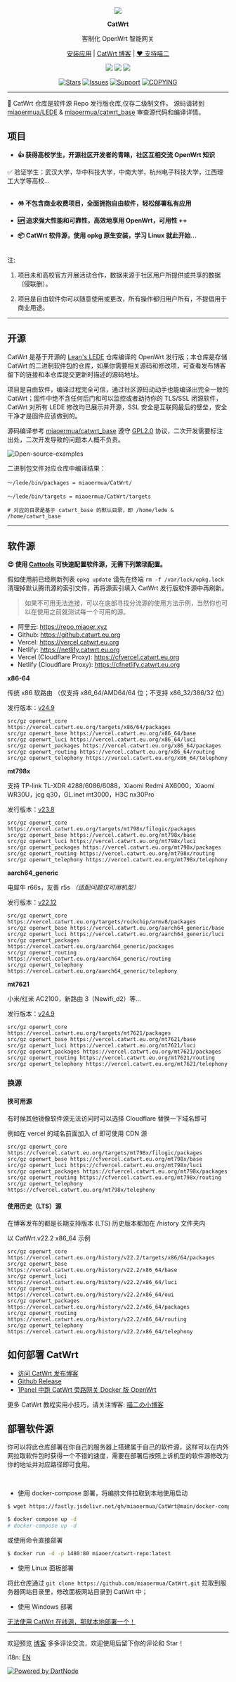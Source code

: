 <p align="center">
<img src="https://fastly.jsdelivr.net/gh/miaoermua/static@main/images/CatWrt_bannerlogo.jpg">
</p>

<p align="center">
<b>CatWrt</b>
</p>

<div align="center">

客制化 OpenWrt 智能网关

[安装应用](https://www.miaoer.net/posts/network/catwrt-install-application) | [CatWrt 博客](https://www.miaoer.net/posts/network/catwrt) | [❤️ 支持喵二](https://www.miaoer.net/sponsor)

<!---  [![](https://img.shields.io/badge/blog-@CatWrt.svg)](https://www.miaoer.net/network/catwrt)  --->

[![](https://img.shields.io/github/v/release/miaoermua/CatWrt)](https://github.com/miaoermua/CatWrt/releases)
[![](https://img.shields.io/docker/stars/miaoer/catwrt-repo)](https://hub.docker.com/r/miaoer/catwrt-repo)
[![](https://img.shields.io/docker/image-size/miaoer/catwrt-repo)](https://hub.docker.com/r/miaoer/catwrt-repo)

[![Stars](https://m3-markdown-badges.vercel.app/stars/3/3/miaoermua/CatWrt)](https://github.com/miaoermua/CatWrt)
[![Issues](https://m3-markdown-badges.vercel.app/issues/1/2/miaoermua/CatWrt)](https://github.com/miaoermua/CatWrt/issues)
[![Support](https://ziadoua.github.io/m3-Markdown-Badges/badges/Sponsor/sponsor1.svg)](https://www.miaoer.net/sponsor)
[![COPYING](https://ziadoua.github.io/m3-Markdown-Badges/badges/LicenceGPLv2/licencegplv23.svg)](https://github.com/miaoermua/CatWrt/blob/main/COPYING)

</div>

***

🐧 CatWrt 仓库是软件源 Repo 发行版仓库,仅存二级制文件。
源码请转到 [miaoermua/LEDE](https://github.com/miaoermua/lede) & [miaoermua/catwrt_base](https://github.com/miaoermua/catwrt_base) 审查源代码和编译详情。

## 项目

<!--
<img src="https://fastly.jsdelivr.net/gh/miaoermua/static@main/images/CatWrt_gh.jpg">
--->

- **👍 获得高校学生，开源社区开发者的青睐，社区互相交流 OpenWrt 知识**<br>

✅ 验证学生：武汉大学，华中科技大学，中南大学，杭州电子科技大学，江西理工大学等高校...<br><br>

- **🪅 不包含商业收费项目，全面拥抱自由软件，轻松部署私有应用**<br>

- **🆙 追求强大性能和可靠性，高效地享用 OpenWrt，可用性 ++**<br>

- **📦 CatWrt 软件源，使用 opkg 原生安装，学习 Linux 就此开始...**<br><br>

注:

1. 项目未和高校官方开展活动合作，数据来源于社区用户所提供或共享的数据（侵联删）。

2. 项目是自由软件你可以随意使用或更改，所有操作都归用户所有，不提倡用于商业用途。

***

## 开源

CatWrt 是基于开源的 [Lean's LEDE](https://github.com/coolsnowwolf/lede) 仓库编译的 OpenWrt 发行版；本仓库是存储 CatWrt 的二进制软件包的仓库，如果你需要相关源码和修改项，可查看发布博客留下的链接和本仓库提交更新时描述的源码地址。

项目是自由软件，编译过程完全可信，通过社区源码动动手也能编译出完全一致的 CatWrt；固件中绝不含任何后门和可以监控或者劫持你的 TLS/SSL 闭源软件，CatWrt 对所有 LEDE 修改均已展示并开源，SSL 安全是互联网最后的壁垒，安全干净才是固件应该做到的。

源码编译参考 [miaoermua/catwrt_base](https://github.com/miaoermua/catwrt_base) 遵守 [GPL2.0](https://github.com/miaoermua/CatWrt/blob/main/COPYING) 协议，二次开发需要标注出处，二次开发导致的问题本人概不负责。

![Open-source-examples](https://fastly.jsdelivr.net/gh/miaoermua/static@main/blog/23-02-28/opensource.jpg)

二进制包文件对应仓库中编译结果：

```
～/lede/bin/packages = miaoermua/CatWrt/

～/lede/bin/targets = miaoermua/CatWrt/targets

# 对应的目录是基于 catwrt_base 的默认目录，即 /home/lede & /home/catwrt_base
```

***

## 软件源

**😍 使用 [Cattools](https://www.miaoer.net/posts/blog/cattools) 可快速配置软件源，无需下列繁琐配置。**

假如使用前已经刷新列表 `opkg update` 请先在终端 `rm -f /var/lock/opkg.lock` 清理掉默认腾讯源的索引文件，再将源索引填入 CatWrt 发行版软件源中再刷新。

> 如果不可用无法连接，可以在底部寻找分流源的使用方法示例，当然你也可以在使用之前就测试每一个可用的源。

- 阿里云: https://repo.miaoer.xyz
- Github: https://github.catwrt.eu.org
- Vercel: https://vercel.catwrt.eu.org
- Netlify: https://netlify.catwrt.eu.org
- Vercel (Cloudflare Proxy): https://cfvercel.catwrt.eu.org
- Netlify (Cloudflare Proxy): https://cfnetlify.catwrt.eu.org

**x86-64**

传统 x86 软路由 （仅支持 x86_64/AMD64/64 位；不支持 x86_32/386/32 位）

发行版本：[v24.9](https://www.miaoer.net/posts/network/CatWrt.v24.9.amd64)

```mirrors
src/gz openwrt_core https://vercel.catwrt.eu.org/targets/x86/64/packages
src/gz openwrt_base https://vercel.catwrt.eu.org/x86_64/base
src/gz openwrt_luci https://vercel.catwrt.eu.org/x86_64/luci
src/gz openwrt_packages https://vercel.catwrt.eu.org/x86_64/packages
src/gz openwrt_routing https://vercel.catwrt.eu.org/x86_64/routing
src/gz openwrt_telephony https://vercel.catwrt.eu.org/x86_64/telephony
```

**mt798x**

支持 TP-link TL-XDR 4288/6086/6088，Xiaomi Redmi AX6000，Xiaomi WR30U，jcg q30，GL.inet mt3000，H3C nx30Pro

发行版本：[v23.8](https://www.miaoer.net/posts/network/catwrt.v23.8)

```mirrors
src/gz openwrt_core https://vercel.catwrt.eu.org/targets/mt798x/filogic/packages
src/gz openwrt_base https://vercel.catwrt.eu.org/mt798x/base
src/gz openwrt_luci https://vercel.catwrt.eu.org/mt798x/luci
src/gz openwrt_packages https://vercel.catwrt.eu.org/mt798x/packages
src/gz openwrt_routing https://vercel.catwrt.eu.org/mt798x/routing
src/gz openwrt_telephony https://vercel.catwrt.eu.org/mt798x/telephony
```

**aarch64_generic**

电犀牛 r66s，友善 r5s *（适配问题仅可用机型）*

发行版本：[v22.12](https://www.miaoer.net/posts/network/catwrt-v22.12-arm)

```mirrors
src/gz openwrt_core https://vercel.catwrt.eu.org/targets/rockchip/armv8/packages
src/gz openwrt_base https://vercel.catwrt.eu.org/aarch64_generic/base
src/gz openwrt_luci https://vercel.catwrt.eu.org/aarch64_generic/luci
src/gz openwrt_packages https://vercel.catwrt.eu.org/aarch64_generic/packages
src/gz openwrt_routing https://vercel.catwrt.eu.org/aarch64_generic/routing
src/gz openwrt_telephony https://vercel.catwrt.eu.org/aarch64_generic/telephony
```

**mt7621**

小米/红米 AC2100，新路由 3（Newifi_d2）等...

发行版本：[v24.9](https://www.miaoer.net/posts/network/CatWrt.v24.9.mt7621)

```mirrors
src/gz openwrt_core https://vercel.catwrt.eu.org/targets/mt7621/packages
src/gz openwrt_base https://vercel.catwrt.eu.org/mt7621/base
src/gz openwrt_luci https://vercel.catwrt.eu.org/mt7621/luci
src/gz openwrt_packages https://vercel.catwrt.eu.org/mt7621/packages
src/gz openwrt_routing https://vercel.catwrt.eu.org/mt7621/routing
src/gz openwrt_telephony https://vercel.catwrt.eu.org/mt7621/telephony
```

### 换源

#### 换可用源

有时候其他镜像软件源无法访问时可以选择 Cloudflare 替换一下域名即可

例如在 vercel 的域名前面加入 cf 即可使用 CDN 源

```mirrors
src/gz openwrt_core https://cfvercel.catwrt.eu.org/targets/mt798x/filogic/packages
src/gz openwrt_base https://cfvercel.catwrt.eu.org/mt798x/base
src/gz openwrt_luci https://cfvercel.catwrt.eu.org/mt798x/luci
src/gz openwrt_packages https://cfvercel.catwrt.eu.org/mt798x/packages
src/gz openwrt_routing https://cfvercel.catwrt.eu.org/mt798x/routing
src/gz openwrt_telephony https://cfvercel.catwrt.eu.org/mt798x/telephony
```

#### 使用历史（LTS）源

在博客发布的都是长期支持版本 (LTS) 历史版本都加在 /history 文件夹内

以 CatWrt.v22.2 x86_64 示例

```mirrors
src/gz openwrt_core https://vercel.catwrt.eu.org/history/v22.2/targets/x86/64/packages
src/gz openwrt_base https://vercel.catwrt.eu.org/history/v22.2/x86_64/base
src/gz openwrt_luci https://vercel.catwrt.eu.org/history/v22.2/x86_64/luci
src/gz openwrt_oui https://vercel.catwrt.eu.org/history/v22.2/x86_64/oui
src/gz openwrt_packages https://vercel.catwrt.eu.org/history/v22.2/x86_64/packages
src/gz openwrt_routing https://vercel.catwrt.eu.org/history/v22.2/x86_64/routing
src/gz openwrt_telephony https://vercel.catwrt.eu.org/history/v22.2/x86_64/telephony
```

## 如何部署 CatWrt

- [访问 CatWrt 发布博客](https://www.miaoer.net/posts/network/catwrt)
- [Github Release](https://github.com/miaoermua/CatWrt/releases)
- [1Panel 中跑 CatWrt 旁路网关 Docker 版 OpenWrt](https://www.miaoer.net/posts/network/1panel-deploy-catwrt-rootfs)

更多 CatWrt 教程实用小技巧，请关注博客: [喵二の小博客](https://www.miaoer.net)

## 部署软件源

你可以将此仓库部署在你自己的服务器上搭建属于自己的软件源，这样可以在内外网拉取软件包时获得一个不错的速度，需要在部署后按照上诉机型的软件源修改为你的地址并对应路径即可食用。

<br>

- 使用 docker-compose 部署，将编排文件拉取到本地使用启动

```bash
$ wget https://fastly.jsdelivr.net/gh/miaoermua/CatWrt@main/docker-compose.yml

$ docker compose up -d  
# docker-compose up -d
```

或使用命令直接部署

```bash
$ docker run -d -p 1480:80 miaoer/catwrt-repo:latest
```

- 使用 Linux 面板部署

将此仓库通过 `git clone https://github.com/miaoermua/CatWrt.git` 拉取到服务器网站目录里，修改面板网站目录到 CatWrt 中；

- 使用 Windows 部署

[无法使用 CatWrt 在线源，那就本地部署一个！](https://www.miaoer.net/posts/blog/windows-deploy-catwrt-repo)

***

欢迎预览 [博客](https://www.miaoer.net) 多多评论交流，欢迎使用后留下你的评论和 Star！

i18n: [EN](https://github.com/miaoermua/CatWrt/blob/main/README_EN.md)

[![Powered by DartNode](https://dartnode.com/branding/DN-Open-Source-sm.png)](https://dartnode.com "Powered by DartNode - Free VPS for Open Source")